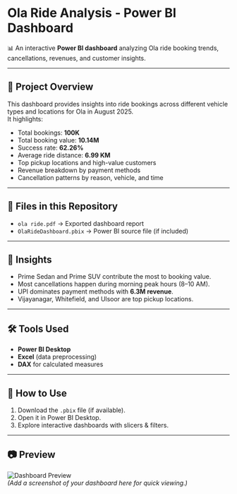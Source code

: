# Ola Ride Analysis - Power BI Dashboard

📊 An interactive **Power BI dashboard** analyzing Ola ride booking trends, cancellations, revenues, and customer insights.

---

## 🔎 Project Overview
This dashboard provides insights into ride bookings across different vehicle types and locations for Ola in August 2025.  
It highlights:
- Total bookings: **100K**
- Total booking value: **10.14M**
- Success rate: **62.26%**
- Average ride distance: **6.99 KM**
- Top pickup locations and high-value customers
- Revenue breakdown by payment methods
- Cancellation patterns by reason, vehicle, and time

---

## 📂 Files in this Repository
- `ola ride.pdf` → Exported dashboard report
- `OlaRideDashboard.pbix` → Power BI source file (if included)

---

## 🚀 Insights
- Prime Sedan and Prime SUV contribute the most to booking value.
- Most cancellations happen during morning peak hours (8–10 AM).
- UPI dominates payment methods with **6.3M revenue**.
- Vijayanagar, Whitefield, and Ulsoor are top pickup locations.

---

## 🛠️ Tools Used
- **Power BI Desktop**
- **Excel** (data preprocessing)
- **DAX** for calculated measures

---

## 📌 How to Use
1. Download the `.pbix` file (if available).
2. Open it in Power BI Desktop.
3. Explore interactive dashboards with slicers & filters.

---

## 📷 Preview
![Dashboard Preview](<img width="1440" height="900" alt="overall" src="https://github.com/user-attachments/assets/073bd1e2-f1b9-4dc7-844b-9966cee359cb" />
)  
*(Add a screenshot of your dashboard here for quick viewing.)*
